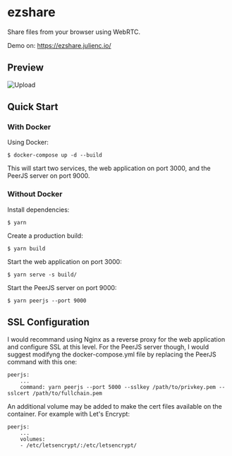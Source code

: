 # ezshare

Share files from your browser using WebRTC.

Demo on: https://ezshare.julienc.io/

## Preview

![Upload](https://raw.githubusercontent.com/julienc91/ezshare/master/doc/upload_step1.png)

## Quick Start

### With Docker

Using Docker:

```
$ docker-compose up -d --build
```

This will start two services, the web application on port 3000, and the PeerJS server on port 9000.

### Without Docker

Install dependencies:

```
$ yarn
```

Create a production build:

```
$ yarn build
```

Start the web application on port 3000:

```
$ yarn serve -s build/
```

Start the PeerJS server on port 9000:

```
$ yarn peerjs --port 9000
```

## SSL Configuration

I would recommand using Nginx as a reverse proxy for the web application and configure SSL at this level.
For the PeerJS server though, I would suggest modifyng the docker-compose.yml file by replacing the PeerJS command with this one:

```
peerjs:
    ...
    command: yarn peerjs --port 5000 --sslkey /path/to/privkey.pem --sslcert /path/to/fullchain.pem
```

An additional volume may be added to make the cert files available on the container. For example with Let's Encrypt:

```
peerjs:
    ...
    volumes:
    - /etc/letsencrypt/:/etc/letsencrypt/
```
